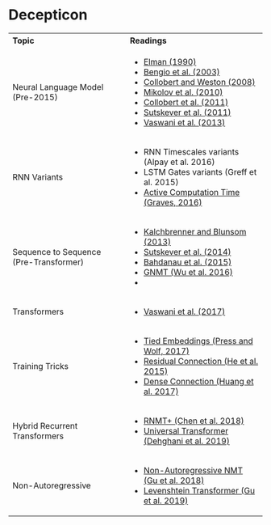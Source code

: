 # Decepticon


<table>
  <tbody>
    <tr>
      <th align="left">Topic</th>
      <th align="left">Readings</th>
    </tr>
    <tr>
      <td align="left">Neural Language Model (Pre-2015)</td>
      <td align="left">
      <ul>
        <li>
          <a href="https://crl.ucsd.edu/~elman/Papers/fsit.pdf">Elman (1990)</a>
        </li>
        <li>
          <a href="http://www.jmlr.org/papers/volume3/bengio03a/bengio03a.pdf">Bengio et al. (2003)</a>
        </li>
        <li>
          <a href="https://ronan.collobert.com/pub/matos/2008_nlp_icml.pdf">Collobert and Weston (2008)</a>
        </li>
        <li>
          <a href="https://www.fit.vutbr.cz/research/groups/speech/publi/2010/mikolov_interspeech2010_IS100722.pdf">Mikolov et al. (2010)</a>
        </li>
        <li>
          <a href="http://www.jmlr.org/papers/volume12/collobert11a/collobert11a.pdf">Collobert et al. (2011)</a>
        </li>
        <li>
          <a href="https://icml.cc/Conferences/2011/papers/524_icmlpaper.pdf">Sutskever et al. (2011)</a>
        </li>
        <li>
          <a href="https://nlg.isi.edu/software/nplm/vaswani-emnlp13.pdf">Vaswani et al. (2013)</a>
        </li>
      </ul>
      </td>
    </tr>
    <tr>
      <td align="left">RNN Variants</td>
      <td align="left">
      <ul>
        <li><a href="https://www2.informatik.uni-hamburg.de/wtm/ps/Alpay_ICANN_2016.pdf"></a>RNN Timescales variants (Alpay et al. 2016)</li>
        <li><a href="https://arxiv.org/pdf/1503.04069.pdf"></a>LSTM Gates variants (Greff et al. 2015)</li>
        <li><a href="https://arxiv.org/pdf/1603.08983.pdf">Active Computation Time (Graves, 2016)</a></li>
      </ul>
      </td>
    </tr>
    <tr>
      <td align="left">Sequence to Sequence (Pre-Transformer)</td>
      <td align="left">
      <ul>
        <li><a href="https://www.aclweb.org/anthology/D13-1176.pdf">Kalchbrenner and Blunsom (2013)</a></li>
        <li><a href="https://papers.nips.cc/paper/5346-sequence-to-sequence-learning-with-neural-networks.pdf">Sutskever et al. (2014)</a></li>
        <li><a href="https://arxiv.org/abs/1409.0473">Bahdanau et al. (2015)</a></li>
        <li><a href="https://research.google/pubs/pub45610/">GNMT (Wu et al. 2016)</a><li>
      </ul>
      </td>
    </tr>
    <tr>
      <td align="left">Transformers</td>
      <td align="left">
      <ul>
        <li><a href="https://papers.nips.cc/paper/7181-attention-is-all-you-need">Vaswani et al. (2017)</a></li>
      </ul>
      </td>
    </tr>  
    <tr>
      <td align="left">Training Tricks</td>
      <td align="left">
      <ul>
        <li><a href="https://www.aclweb.org/anthology/E17-2025.pdf">Tied Embeddings (Press and Wolf, 2017)</a></li>
        <li><a href="https://arxiv.org/abs/1512.03385">Residual Connection (He et al. 2015)</a></li>
        <li><a href="https://arxiv.org/abs/1608.06993">Dense Connection (Huang et al. 2017)</a></li>
      </ul>
      </td>
    </tr>
    <tr>
      <td align="left">Hybrid Recurrent Transformers</td>
      <td align="left">
      <ul>
        <li><a href="https://www.aclweb.org/anthology/P18-1008.pdf">RNMT+ (Chen et al. 2018)</a></li>
        <li><a href="https://arxiv.org/abs/1807.03819">Universal Transformer (Dehghani et al. 2019)</a></li>
      </ul>
      </td>
    </tr>
    <tr>
      <td align="left">Non-Autoregressive</td>
      <td align="left">
      <ul>
        <li><a href="https://arxiv.org/abs/1711.02281">Non-Autoregressive NMT (Gu et al. 2018)</a></li>
        <li><a href="https://papers.nips.cc/paper/9297-levenshtein-transformer.pdf">Levenshtein Transformer (Gu et al. 2019)</a></li>
      </ul>
      </td>
    </tr>
  </tbody>
</table>
  
